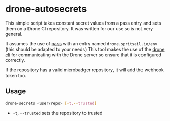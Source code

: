 # drone-autosecrets

This simple script takes constant secret values from a pass entry and sets them on a Drone CI repository. It was written for our use so is not very general.

It assumes the use of [pass](https://git.zx2c4.com/password-store) with an entry named `drone.spritsail.io/env` (this should be adapted to your needs)
This tool makes the use of the [drone cli](https://github.com/drone/cli) for communicating with the Drone server so ensure that it is configured correctly.

If the repository has a valid microbadger repository, it will add the webhook token too.

## Usage

```sh
drone-secrets <user/repo> [-t,--trusted]
```

- `-t`, `--trusted` sets the repository to trusted
